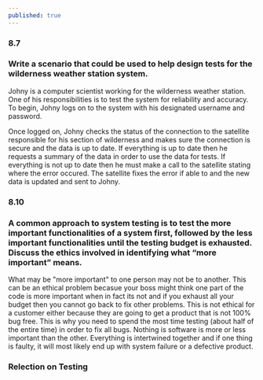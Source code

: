 ```yaml
---
published: true
---
```

### 8.7
### Write a scenario that could be used to help design tests for the wilderness weather station system.
Johny is a computer scientist working for the wilderness weather station. One of his responsibilities is to test the system for reliability and accuracy. To begin, Johny logs on to the system with his designated username and password.

Once logged on, Johny checks the status of the connection to the satellite responsible for his section of wilderness and makes sure the connection is secure and the data is up to date. If everything is up to date then he requests a summary of the data in order to use the data for tests.  If everything is not up to date then he must make a call to the satellite stating where the error occured. The satellite fixes the error if able to and the new data is updated and sent to Johny.

### 8.10
###  A common approach to system testing is to test the more important functionalities of a system first, followed by the less important functionalities until the testing budget is exhausted. Discuss the ethics involved in identifying what “more important” means.
What may be "more important" to one person may not be to another. This can be an ethical problem becasue your boss might think one part of the code is more important when in fact its not and if you exhaust all your budget then you cannot go back to fix other problems. This is not ethical for a customer either because they are going to get a product that is not 100% bug free. This is why you need to spend the most time testing (about half of the entire time) in order to fix all bugs. Nothing is software is more or less important than the other. Everything is intertwined together and if one thing is faulty, it will most likely end up with system failure or a defective product.

### Relection on Testing
